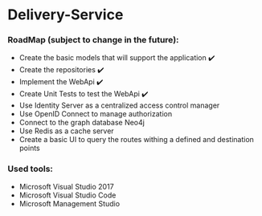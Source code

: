 # Delivery-Service

### RoadMap (subject to change in the future):
* Create the basic models that will support the application :heavy_check_mark:
* Create the repositories :heavy_check_mark:
* Implement the WebApi :heavy_check_mark:
* Create Unit Tests to test the WebApi :heavy_check_mark:
* Use Identity Server as a centralized access control manager
* Use OpenID Connect to manage authorization
* Connect to the graph database Neo4j
* Use Redis as a cache server
* Create a basic UI to query the routes withing a defined and destination points


### Used tools:
* Microsoft Visual Studio 2017
* Microsoft Visual Studio Code
* Microsoft Management Studio
